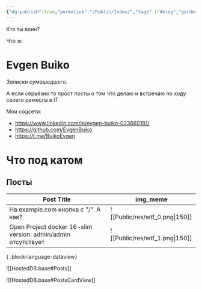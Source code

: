 ```yaml
---
{"dg-publish":true,"permalink":"/Public/Index/","tags":["#blog","gardenEntry"]}
---
```


Кто ты воин?

Что ж:
# Evgen Buiko

*Записки сумашедшего.* 

А если серьёзно то прост посты о том что делаю и встречаю по ходу своего ремесла в IT

Мои соцсети:
* https://www.linkedin.com/in/evgen-buiko-023660181/
* https://github.com/EvgenBuiko
* https://t.me/BuikoEvgen

# Что под катом

## Посты


| Post Title                                                   | img_meme                       |
| ------------------------------------------------------------ | ------------------------------ |
| На example.com кнопка с "<local hostname>/<url>". А как?     | ![[Public/res/wtf_0.png\|150]] |
| Open Project docker 16-slim version: admin/admin отсутствует | ![[Public/res/wtf_1.png\|150]] |

{ .block-language-dataview}

![[HostedDB.base#Posts]]

![[HostedDB.base#PostsCardView]]